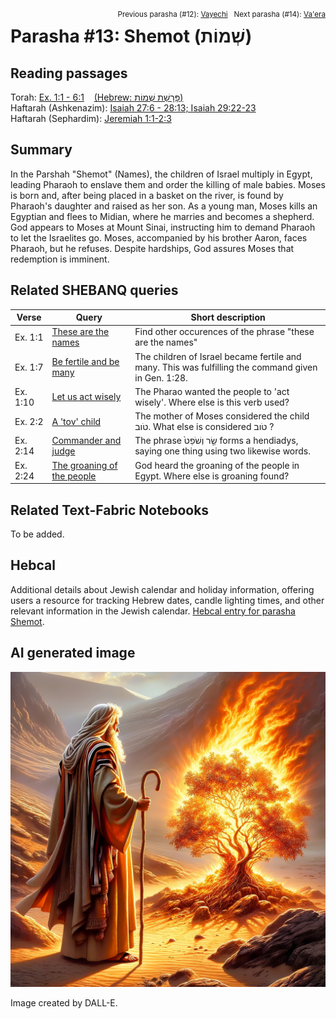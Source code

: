 <span style="float: right;"><sup>Previous parasha (#12): <a href="../12%20-%20Vayechi/README.md#start">Vayechi</a> &nbsp;&nbsp;Next parasha (#14): <a href="../14%20-%20Va'era/README.md#start">Va'era</a></sup></span>

# Parasha #13: Shemot (שְׁמוֹת‎) <a name="start"></a>

## Reading passages

Torah: [Ex. 1:1 - 6:1](https://www.stepbible.org/?q=version=NASB2020|reference=Ex.1:1-6:1&options=HNVUG) &nbsp;&nbsp; [(Hebrew: פָּרָשַׁת שְׁמוֹת)](https://tikkun.io/#/p/shemot)<br>
Haftarah (Ashkenazim): [Isaiah 27:6 - 28:13; Isaiah 29:22-23](https://www.stepbible.org/?q=version=NASB2020|reference=Is.27:6-28:13+Is.29:22-23&options=HNVUG)<br>
Haftarah (Sephardim): [Jeremiah 1:1-2:3](https://www.stepbible.org/?q=version=NASB2020|reference=Jer.1:1-2:3&options=HNVUG)

## Summary

In the Parshah "Shemot" (Names), the children of Israel multiply in Egypt, leading Pharaoh to enslave them and order the killing of male babies. Moses is born and, after being placed in a basket on the river, is found by Pharaoh's daughter and raised as her son. As a young man, Moses kills an Egyptian and flees to Midian, where he marries and becomes a shepherd. God appears to Moses at Mount Sinai, instructing him to demand Pharaoh to let the Israelites go. Moses, accompanied by his brother Aaron, faces Pharaoh, but he refuses. Despite hardships, God assures Moses that redemption is imminent.

## Related SHEBANQ queries

Verse | Query | Short description
--- | --- | ---
Ex. 1:1 | [These are the names](https://shebanq.ancient-data.org/hebrew/text?iid=6284&version=2021&page=1&mr=r&qw=q) | Find other occurences of the phrase "these are the names"
Ex. 1:7 | [Be fertile and be many](https://shebanq.ancient-data.org/hebrew/text?iid=6286&version=2021&page=1&mr=r&qw=q) | The children of Israel became fertile and many. This was fulfilling the command given in Gen. 1:28.
Ex. 1:10 | [Let us act wisely](https://shebanq.ancient-data.org/hebrew/text?iid=6285&version=2021&page=1&mr=r&qw=q) | The Pharao wanted the people to 'act wisely'. Where else is this verb used?
Ex. 2:2 | [A 'tov' child](https://shebanq.ancient-data.org/hebrew/text?iid=6289&version=2021&page=1&mr=r&qw=q) |  The mother of Moses considered the child טֹוב. What else is considered טֹוב ?
Ex. 2:14 | [Commander and judge](https://shebanq.ancient-data.org/hebrew/text?iid=6318&version=2021&page=1&mr=r&qw=q) | The phrase שַׂ֤ר וְשֹׁפֵט֙ forms a hendiadys, saying one thing using two likewise words.
Ex. 2:24 | [The groaning of the people](https://shebanq.ancient-data.org/hebrew/text?iid=6290&version=2021&page=1&mr=r&qw=q) | God heard the groaning of the people in Egypt. Where else is groaning found?


## Related Text-Fabric Notebooks

To be added.

## Hebcal

Additional details about Jewish calendar and holiday information, offering users a resource for tracking Hebrew dates, candle lighting times, and other relevant information in the Jewish calendar. [Hebcal entry for parasha Shemot](https://www.hebcal.com/sedrot/shemot).

## AI generated image

<img src="moses_calling_DALL-E.jpg">

Image created by DALL-E.
